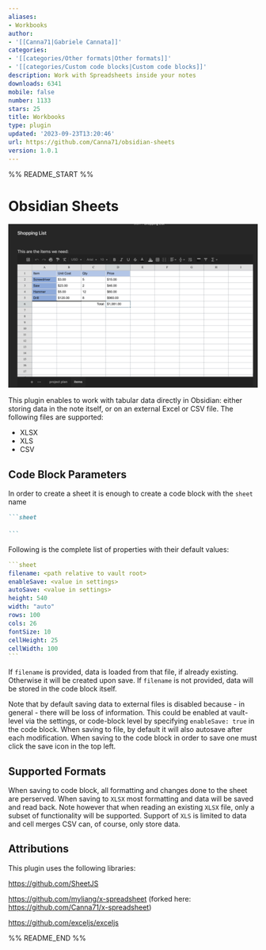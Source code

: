 ```yaml
---
aliases:
- Workbooks
author:
- '[[Canna71|Gabriele Cannata]]'
categories:
- '[[categories/Other formats|Other formats]]'
- '[[categories/Custom code blocks|Custom code blocks]]'
description: Work with Spreadsheets inside your notes
downloads: 6341
mobile: false
number: 1133
stars: 25
title: Workbooks
type: plugin
updated: '2023-09-23T13:20:46'
url: https://github.com/Canna71/obsidian-sheets
version: 1.0.1
---
```


%% README_START %%

# Obsidian Sheets

![](https://raw.githubusercontent.com/Canna71/obsidian-sheets/HEAD/docs/screen01.png)

This plugin enables to work with tabular data directly in Obsidian: either storing data in the note itself, or on an external Excel or CSV file.
The following files are supported:
- XLSX
- XLS
- CSV


## Code Block Parameters

In order to create a sheet it is enough to create a code block with the `sheet` name

~~~markdown
```sheet

```
~~~

Following is the complete list of properties with their default values:

~~~YAML
```sheet
filename: <path relative to vault root>
enableSave: <value in settings>
autoSave: <value in settings>
height: 540
width: "auto"
rows: 100
cols: 26
fontSize: 10
cellHeight: 25
cellWidth: 100
```
~~~


If `filename` is provided, data is loaded from that file, if already existing. Otherwise it will be created upon save.
If `filename` is not provided, data will be stored in the code block itself.

Note that by default saving data to external files is disabled because - in general - there will be loss of information. This could be enabled at vault-level via the settings, or code-block level by specifying `enableSave: true` in the code block.
When saving to file, by default it will also autosave after each modification. When saving to the code block in order to save one must click the save icon in the top left.

## Supported Formats

When saving to code block, all formatting and changes done to the sheet are perserved.
When saving to `XLSX` most formatting and data will be saved and read back. Note however that when reading an existing `XLSX` file, only a subset of functionality will be supported. 
Support of `XLS` is limited to data and cell merges
CSV can, of course, only store data.


## Attributions

This plugin uses the following libraries:

https://github.com/SheetJS

https://github.com/myliang/x-spreadsheet (forked here: https://github.com/Canna71/x-spreadsheet)

https://github.com/exceljs/exceljs


%% README_END %%
